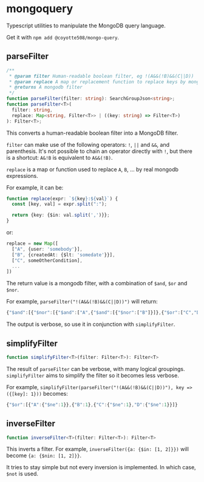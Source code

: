 # mongoquery

Typescript utilities to manipulate the MongoDB query language.

Get it with `npm add @coyotte508/mongo-query`.

## parseFilter

```ts
/**
 * @param filter Human-readable boolean filter, eg !(A&&(!B)&&(C||D))
 * @param replace A map or replacement function to replace keys by mongodb filters
 * @returns A mongodb filter
 */
function parseFilter(filter: string): SearchGroupJson<string>;
function parseFilter<T>(
  filter: string,
  replace: Map<string, Filter<T>> | ((key: string) => Filter<T>)
): Filter<T>;
```

This converts a human-readable boolean filter into a MongoDB filter.

`filter` can make use of the following operators: `!`, `||` and `&&`, and parenthesis. It's not possible to chain an operator directly with `!`, but
there is a shortcut: `A&!B` is equivalent to `A&&(!B)`.

`replace` is a map or function used to replace `A`, `B`, ... by real mongodb expressions.

For example, it can be:

```ts
function replace(expr: `${key}:${val}`) {
  const [key, val] = expr.split(":");

  return {key: {$in: val.split(',')}};
}
```

or:

```ts
replace = new Map([
  ["A", {user: 'somebody'}],
  ["B", {createdAt: {$lt: 'somedate'}}],
  ["C", someOtherCondition],
  ...
])
```

The return value is a mongodb filter, with a combination of `$and`, `$or` and `$nor`.

For example, `parseFilter("!(A&&(!B)&&(C||D))")` will return:

```ts
{"$and":[{"$nor":[{"$and":["A",{"$and":[{"$nor":["B"]}]},{"$or":["C","D"]}]}]}]}
```

The output is verbose, so use it in conjunction with `simplifyFilter`.

## simplifyFilter

```ts
function simplifyFilter<T>(filter: Filter<T>): Filter<T>
```

The result of `parseFilter` can be verbose, with many logical groupings. `simplifyFilter` aims to simplify the filter so it becomes less verbose.

For example, `simplifyFilter(parseFilter("!(A&&(!B)&&(C||D))"), key => ({[key]: 1}))` becomes:

```ts
{"$or":[{"A":{"$ne":1}},{"B":1},{"C":{"$ne":1},"D":{"$ne":1}}]}
```

## inverseFilter

```ts
function inverseFilter<T>(filter: Filter<T>): Filter<T>
```

This inverts a filter. For example, `inverseFilter({a: {$in: [1, 2]}})` will become `{a: {$nin: [1, 2]}}`.

It tries to stay simple but not every inversion is implemented. In which case, `$not` is used.